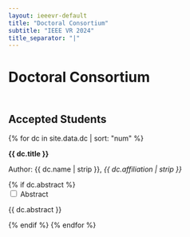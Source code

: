 ```yaml
---
layout: ieeevr-default
title: "Doctoral Consortium"
subtitle: "IEEE VR 2024"
title_separator: "|"
---
```



<h1>Doctoral Consortium</h1>
<!--<div>
    <p>
        The Doctoral Consortium will be held on 16 March 2024 (Saturday) in the Sorcerer's Apprentice Ballroom. All times below are given in local time of Orlando, Florida USA EDT (UTC-4). 
    </p>
    <p>
        Here are the key information for the presenters and mentors:
        <ul>
            <li>Each presentation includes a 10-minute talk + 5-minute Q&A.</li>
            <li>All presenters and mentors need to be present at the scheduled session and are encouraged to attend as much of the doctoral consortium as possible. </li>
            <li>After each session, the mentors and students can use the Break/Lunch time for further breakout discussions and mentoring. </li>
            <li>Some students may have a pair of mentors. Because some mentors cannot attend the conference in person, we recommend that the students take the initiative to reach out to allocated mentors and arrange a separate online meeting for mentoring. </li>
            <li>The venue for the DC track is: Sorcerer's Apprentice, 2. </li>
            <li>The final mentor allocation will be released soon. </li>
            <li>The presentation and mentoring at the DC mark the start of collaborations and we strongly recommend that the presenters and mentors hold periodical meetings to deepen the collaborations. </li>
        </ul>
    </p>
</div>-->
<!--<div>
    <table class="styled-table font_80">
        <tr>
            <th colspan="2">Schedule - Date TBD, Saturday</th>
        </tr>
        <tr>
            <td>08:20 - 08:30 am</td>
            <td>
                Welcome
            </td>
        </tr>
        <tr>
            <td>08:30 - 10:00 am</td>
            <td>
                <strong>Presentations 1-6 (10-min talk + 5-min Q&A for each presentation)</strong><br/>
                Jinwook Kim - Jan Springer<br/>
                Hyeongil Nam - Jens Grubert<br/>
                Siamak Ahmadzadeh Bazzaz - Jan Springer<br/>
                Muhammad Twaha Ibrahim - Jan Springer<br/>
                Xueqi Wang - Frank Guan<br/>
                Jiachen Liang - Frank Guan
            </td>
        </tr>
        <tr>
            <td >10:00 - 10:30 am</td>
            <td>
                Break (breakout with mentors)
            </td>
        </tr>
        <tr>
            <td >10:30 - 12:00 am</td>
            <td>
                <strong>Presentations 7-12 (10-min talk + 5-min Q&A for each presentation)</strong><br/>
                Seoyoung Kang - Bruce Thomas<br/>
                Assem Kroma - Bruce Thomas<br/>
                Kristen Grinyer - Bruce Thomas<br/>
                Rachel Masters - Jens Grubert<br/>
                Sunday Ubur - Shohei Mori<br/>
                Dahlia Musa - Shohei Mori
            </td>
        </tr>
        <tr>
            <td>12:00 - 1:30 pm</td>
            <td>
               Lunch
            </td>
        </tr>
        <tr>
            <td>13:30 - 15:30 pm</td>            
            <td>
                <strong>Presentations 13-20 (10-min talk + 5-min Q&A for each presentation)</strong><br/>
                Dong Woo Yoo - Guillaume Moreau<br/>
                Brett Benda - Steve Feiner<br/>
                Seonji Kim - Dieter Schmalstieg<br/>
                Hail Song - Jason Orlosky<br/>
                Dongyun Han - Steve Feiner<br/>
                Jennifer Cremer - Dieter Schmalstieg<br/>
                Elham Mohammadrezaei - Guillaume Moreau<br/>
                Nikitha Donekal Chandrashekar - Guillaume Moreau
            </td>
        </tr>
        <tr>
            <td >15:30 - 16:00 pm</td>
            <td>
                Break (breakout with mentors)
            </td>
        </tr>
        <tr>
            <td>16:00 - 17:00 pm</td>
            <td>
                <strong>Presentations 21-24 (10-min talk + 5-min Q&A for each presentation)</strong><br/>
                Danah Omary - Isaac Cho<br/>
                Jingyi Zhang - Frank Guan<br/>
                Tomáš Nováček - Isaac Cho<br/>
                Ryan Canales - Isaac Cho<br/>
            </td>
        </tr>
        <tr>
            <td >17:00 - 17:30 pm</td>
            <td>
                Breakout with mentors
            </td>
        </tr>
    </table>    
</div>-->
<div>
    <h2 id="P3" class="pink" style="padding-top:25px;">Accepted Students</h2>
    {% for dc in site.data.dc | sort: "num" %}
            <p class="medLarge" id="{{ dc.id }}" style="margin-bottom: 0.3em;">
                <strong>{{ dc.title }} </strong>
            </p>
            <p class="clear font_75" >
                <span class="bold">Author:</span> <span class="">{{ dc.name | strip }}</span>, <i>{{ dc.affiliation | strip }}</i><br />
                <!--<span class="bold">Mentor:</span> <span class="">{{ dc.mentor | strip }}</span>-->
            </p>
            {% if dc.abstract %}
                <div id="{{ dc.id }}" class="wrap-collabsible"> <input id="collapsibleabstract{{ dc.id }}" class="toggle" type="checkbox"> 
                    <label for="collapsibleabstract{{ dc.id }}" class="lbl-toggle">Abstract</label>
                    <div class="collapsible-content">
                        <div class="content-inner">
                            <p>{{ dc.abstract }}</p>
                        </div>
                    </div>
                </div>   
            {% endif %}
    {% endfor %}
</div>